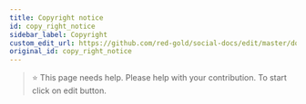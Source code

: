 ```yaml
---
title: Copyright notice
id: copy_right_notice
sidebar_label: Copyright
custom_edit_url: https://github.com/red-gold/social-docs/edit/master/docs/reference/actions.md
original_id: copy_right_notice
---
```


 > ⭐️ This page needs help. Please help with your contribution. To start click on edit button.